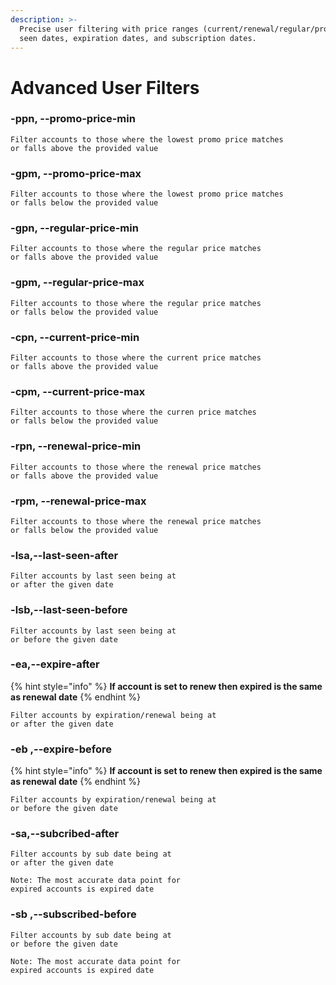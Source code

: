```yaml
---
description: >-
  Precise user filtering with price ranges (current/renewal/regular/promo), last
  seen dates, expiration dates, and subscription dates.
---
```


# Advanced User Filters

### -ppn, --promo-price-min

```
Filter accounts to those where the lowest promo price matches 
or falls above the provided value
```

### -gpm, --promo-price-max

```
Filter accounts to those where the lowest promo price matches 
or falls below the provided value
```

### -gpn, --regular-price-min

```
Filter accounts to those where the regular price matches 
or falls above the provided value
```

### -gpm, --regular-price-max

```
Filter accounts to those where the regular price matches 
or falls below the provided value
```

### -cpn, --current-price-min

```
Filter accounts to those where the current price matches 
or falls above the provided value
```

### -cpm, --current-price-max

```
Filter accounts to those where the curren price matches 
or falls below the provided value
```

### -rpn, --renewal-price-min

```
Filter accounts to those where the renewal price matches 
or falls above the provided value
```

### -rpm, --renewal-price-max

```
Filter accounts to those where the renewal price matches 
or falls below the provided value
```

### -lsa,--last-seen-after

```
Filter accounts by last seen being at 
or after the given date
```

### -lsb,--last-seen-before

```
Filter accounts by last seen being at 
or before the given date
```



### -ea,--expire-after

{% hint style="info" %}
**If account is set to renew then expired is the same as renewal date**
{% endhint %}

```
Filter accounts by expiration/renewal being at 
or after the given date
```

### -eb ,--expire-before

{% hint style="info" %}
**If account is set to renew then expired is the same as renewal date**
{% endhint %}

```
Filter accounts by expiration/renewal being at 
or before the given date
```

### -sa,--subcribed-after

```
Filter accounts by sub date being at 
or after the given date

Note: The most accurate data point for 
expired accounts is expired date
```

### -sb ,--subscribed-before

```
Filter accounts by sub date being at 
or before the given date

Note: The most accurate data point for 
expired accounts is expired date
```

